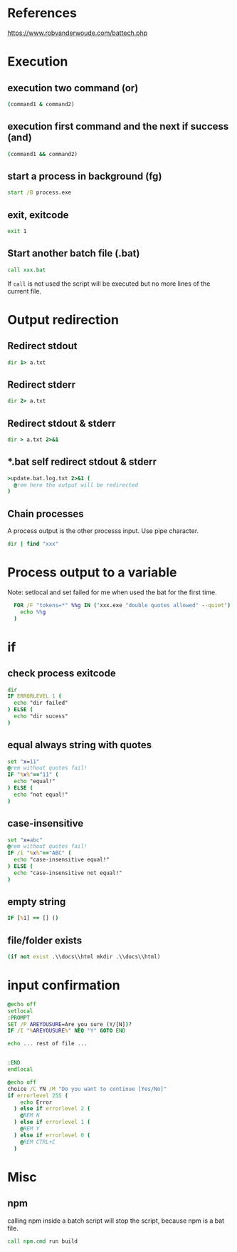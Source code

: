 # References

https://www.robvanderwoude.com/battech.php

# Execution

## execution two command (or)

```bat
(command1 & command2)
```

## execution first command and the next if success (and)

```bat
(command1 && command2)
```

## start a process in background (fg)

```bat
start /B process.exe
```

## exit, exitcode

```bat
exit 1
```

## Start another batch file (.bat)

```bat
call xxx.bat
```

If `call` is not used the script will be executed but no more lines of the current file.

# Output redirection

## Redirect stdout

```bat
dir 1> a.txt
```

## Redirect stderr

```bat
dir 2> a.txt
```

## Redirect stdout & stderr

```bat
dir > a.txt 2>&1
```

## \*.bat self redirect stdout & stderr

```bat
>update.bat.log.txt 2>&1 (
  @rem here the output will be redirected
)
```

## Chain processes

A process output is the other processs input. Use pipe character.

```bat
dir | find "xxx"
```

# Process output to a variable

Note: setlocal and set failed for me when used the bat for the first time.

```bat
  FOR /F "tokens=*" %%g IN ('xxx.exe "double quotes allowed" --quiet') do (
    echo %%g
  )
```


# if

## check process exitcode

```bat
dir
IF ERRORLEVEL 1 (
  echo "dir failed"
) ELSE (
  echo "dir sucess"
)
```
## equal always string with quotes

```bat
set "x=11"
@rem without quotes fail!
IF "%x%"=="11" (
  echo "equal!"
) ELSE (
  echo "not equal!"
)
```

## case-insensitive

```bat
set "x=abc"
@rem without quotes fail!
IF /i "%x%"=="ABC" (
  echo "case-insensitive equal!"
) ELSE (
  echo "case-insensitive not equal!"
)
```

## empty string

```bat
IF [%1] == [] ()
```
## file/folder exists

```bat
(if not exist .\\docs\\html mkdir .\\docs\\html)
```

# input confirmation

```bat
@echo off
setlocal
:PROMPT
SET /P AREYOUSURE=Are you sure (Y/[N])?
IF /I "%AREYOUSURE%" NEQ "Y" GOTO END

echo ... rest of file ...


:END
endlocal
```

```bat
@echo off
choice /C YN /M "Do you want to continue [Yes/No]"
if errorlevel 255 (
    echo Error
  ) else if errorlevel 2 (
    @REM N
  ) else if errorlevel 1 (
    @REM Y
  ) else if errorlevel 0 (
    @REM CTRL+C
  )
```

# Misc

## npm

calling npm inside a batch script will stop the script, because npm is a bat file.

```bat
call npm.cmd run build
```